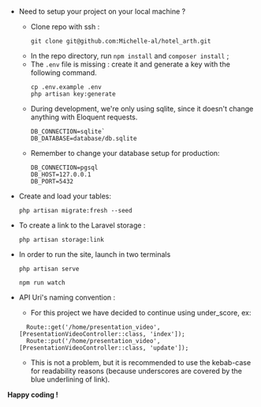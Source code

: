 - Need to setup your project on your local machine ?
  - Clone repo with ssh :
    ```
    git clone git@github.com:Michelle-al/hotel_arth.git
    ```
  - In the repo directory, run `npm install` and `composer install` ;
  - The `.env` file is missing : create it and generate a key with the following command.
    ```
    cp .env.example .env
    php artisan key:generate
    ```
  - During development, we're only using sqlite, since it doesn't change anything with Eloquent requests.
    ```
    DB_CONNECTION=sqlite`
    DB_DATABASE=database/db.sqlite
    ```
  - Remember to change your database setup for production:
    ```
    DB_CONNECTION=pgsql
    DB_HOST=127.0.0.1
    DB_PORT=5432
    ```
- Create and load your tables:

  ```
  php artisan migrate:fresh --seed
  ```
- To create a link to the Laravel storage : 
  ```
  php artisan storage:link
  ```
- In order to run the site, launch in two terminals
  ```
  php artisan serve
  ```
  ```
  npm run watch
  ```  
- API Uri's naming convention :
  - For this project we have decided to continue using under_score, ex: 
  ```
    Route::get('/home/presentation_video', [PresentationVideoController::class, 'index']);
    Route::put('/home/presentation_video', [PresentationVideoController::class, 'update']);
    ```
  - This is not a problem, but it is recommended to use the kebab-case for readability reasons (because underscores 
    are covered by the blue underlining of link).
  
**Happy coding !**


